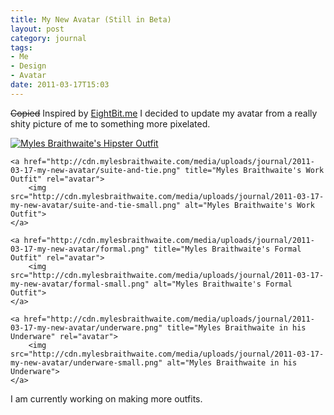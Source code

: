 ```yaml
---
title: My New Avatar (Still in Beta)
layout: post
category: journal
tags:
- Me
- Design
- Avatar
date: 2011-03-17T15:03
---
```


<del>Copied</del> Inspired by [EightBit.me](http://eightbit.me/) I decided to update my avatar from a really shity picture of me to something more pixelated.

<div class="inline illustrations">
	<a href="http://cdn.mylesbraithwaite.com/media/uploads/journal/2011-03-17-my-new-avatar/hipster.png" title="Myles Braithwaite's Hipster Outfit" rel="avatar">
		<img src="http://cdn.mylesbraithwaite.com/media/uploads/journal/2011-03-17-my-new-avatar/hipster-small.png" alt="Myles Braithwaite's Hipster Outfit">
	</a>
	
	<a href="http://cdn.mylesbraithwaite.com/media/uploads/journal/2011-03-17-my-new-avatar/suite-and-tie.png" title="Myles Braithwaite's Work Outfit" rel="avatar">
		<img src="http://cdn.mylesbraithwaite.com/media/uploads/journal/2011-03-17-my-new-avatar/suite-and-tie-small.png" alt="Myles Braithwaite's Work Outfit">
	</a>
	
	<a href="http://cdn.mylesbraithwaite.com/media/uploads/journal/2011-03-17-my-new-avatar/formal.png" title="Myles Braithwaite's Formal Outfit" rel="avatar">
		<img src="http://cdn.mylesbraithwaite.com/media/uploads/journal/2011-03-17-my-new-avatar/formal-small.png" alt="Myles Braithwaite's Formal Outfit">
	</a>
	
	<a href="http://cdn.mylesbraithwaite.com/media/uploads/journal/2011-03-17-my-new-avatar/underware.png" title="Myles Braithwaite in his Underware" rel="avatar">
		<img src="http://cdn.mylesbraithwaite.com/media/uploads/journal/2011-03-17-my-new-avatar/underware-small.png" alt="Myles Braithwaite in his Underware">
	</a>
</div>

I am currently working on making more outfits.